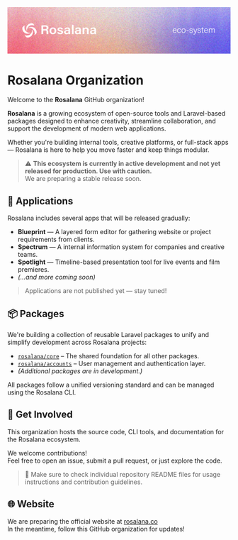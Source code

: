 [![Rosalana](https://raw.githubusercontent.com/rosalana/.github/main/rosalana_banner.png)](https://github.com/rosalana)

# Rosalana Organization

Welcome to the **Rosalana** GitHub organization!

**Rosalana** is a growing ecosystem of open-source tools and Laravel-based packages designed to enhance creativity, streamline collaboration, and support the development of modern web applications.

Whether you're building internal tools, creative platforms, or full-stack apps — Rosalana is here to help you move faster and keep things modular.

> ⚠️ **This ecosystem is currently in active development and not yet released for production. Use with caution.**  
> We are preparing a stable release soon.

## 🚧 Applications

Rosalana includes several apps that will be released gradually:

- **Blueprint** — A layered form editor for gathering website or project requirements from clients.
- **Spectrum** — A internal information system for companies and creative teams.
- **Spotlight** — Timeline-based presentation tool for live events and film premieres.
- *(...and more coming soon)*

> Applications are not published yet — stay tuned!

## 📦 Packages

We're building a collection of reusable Laravel packages to unify and simplify development across Rosalana projects:

- [`rosalana/core`](https://github.com/rosalana/core) – The shared foundation for all other packages.
- [`rosalana/accounts`](https://github.com/rosalana/accounts) – User management and authentication layer.
- *(Additional packages are in development.)*

All packages follow a unified versioning standard and can be managed using the Rosalana CLI.

## 🔧 Get Involved

This organization hosts the source code, CLI tools, and documentation for the Rosalana ecosystem.

We welcome contributions!  
Feel free to open an issue, submit a pull request, or just explore the code.

> 📌 Make sure to check individual repository README files for usage instructions and contribution guidelines.

## 🌐 Website

We are preparing the official website at [rosalana.co](https://rosalana.co)  
In the meantime, follow this GitHub organization for updates!
